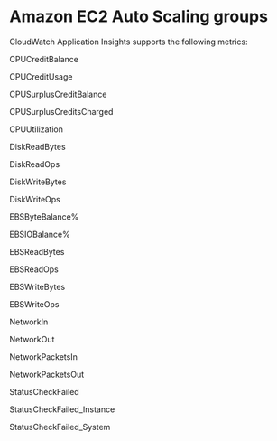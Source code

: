 # Amazon EC2 Auto Scaling groups<a name="appinsights-metrics-as"></a>

CloudWatch Application Insights supports the following metrics:

CPUCreditBalance

CPUCreditUsage

CPUSurplusCreditBalance

CPUSurplusCreditsCharged

CPUUtilization

DiskReadBytes

DiskReadOps

DiskWriteBytes

DiskWriteOps

EBSByteBalance%

EBSIOBalance%

EBSReadBytes

EBSReadOps

EBSWriteBytes

EBSWriteOps

NetworkIn

NetworkOut

NetworkPacketsIn

NetworkPacketsOut

StatusCheckFailed

StatusCheckFailed\_Instance

StatusCheckFailed\_System